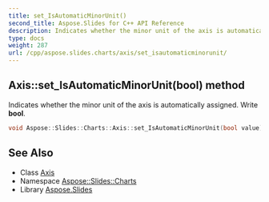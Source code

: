 ```yaml
---
title: set_IsAutomaticMinorUnit()
second_title: Aspose.Slides for C++ API Reference
description: Indicates whether the minor unit of the axis is automatically assigned. Write bool.
type: docs
weight: 287
url: /cpp/aspose.slides.charts/axis/set_isautomaticminorunit/
---
```

## Axis::set_IsAutomaticMinorUnit(bool) method


Indicates whether the minor unit of the axis is automatically assigned. Write **bool**.

```cpp
void Aspose::Slides::Charts::Axis::set_IsAutomaticMinorUnit(bool value) override
```

## See Also

* Class [Axis](./)
* Namespace [Aspose::Slides::Charts](../)
* Library [Aspose.Slides](../../)